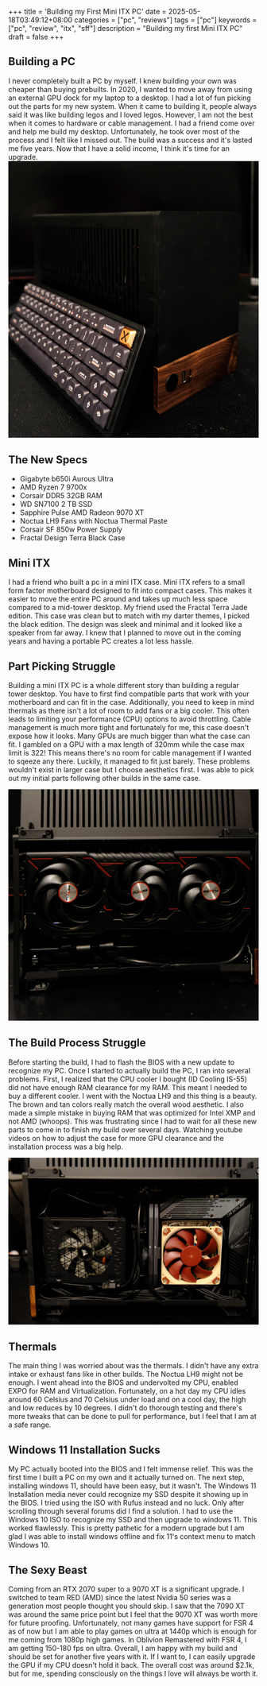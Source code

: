 +++
title = 'Building my First Mini ITX PC'
date = 2025-05-18T03:49:12+08:00
categories = ["pc", "reviews"]
tags = ["pc"]
keywords = ["pc", "review", "itx", "sff"]
description = "Building my first Mini ITX PC"
draft = false
+++

## Building a PC
I never completely built a PC by myself. I knew building your own was cheaper than buying prebuilts. In 2020, I wanted to move away from using an external GPU dock for my laptop to a desktop. I had a lot of fun picking out the parts for my new system. When it came to building it, people always said it was like building legos and I loved legos. However, I am not the best when it comes to hardware or cable management. I had a friend come over and help me build my desktop. Unfortunately, he took over most of the process and I felt like I missed out. The build was a success and it's lasted me five years. Now that I have a solid income, I think it's time for an upgrade. 
![Image Description](/images/miniitxpc.jpg)


## The New Specs
- Gigabyte b650i Aurous Ultra 
- AMD Ryzen 7 9700x
- Corsair DDR5 32GB RAM
- WD SN7100 2 TB SSD
- Sapphire Pulse AMD Radeon 9070 XT
- Noctua LH9 Fans with Noctua Thermal Paste
- Corsair SF 850w Power Supply
- Fractal Design Terra Black Case

## Mini ITX
I had a friend who built a pc in a mini ITX case. Mini ITX refers to a small form factor motherboard designed to fit into compact cases. This makes it easier to move the entire PC around and takes up much less space compared to a mid-tower desktop. My friend used the Fractal Terra Jade edition. This case was clean but to match with my darter themes, I picked the black edition. The design was sleek and minimal and it looked like a speaker from far away. I knew that I planned to move out in the coming years and having a portable PC creates a lot less hassle.

## Part Picking Struggle
Building a mini ITX PC is a whole different story than building a regular tower desktop. You have to first find compatible parts that work with your motherboard and can fit in the case. Additionally, you need to keep in mind thermals as there isn't a lot of room to add fans or a big cooler. This often leads to limiting your performance (CPU) options to avoid throttling. Cable management is much more tight and fortunately for me, this case doesn't expose how it looks. Many GPUs are much bigger than what the case can fit. I gambled on a GPU with a max length of 320mm while the case max limit is 322! This means there's no room for cable management if I wanted to sqeeze any there. Luckily, it managed to fit just barely. These problems wouldn't exist in larger case but I choose aesthetics first. I was able to pick out my initial parts following other builds in the same case.

![Image Description](/images/gpu.jpg)


## The Build Process Struggle
Before starting the build, I had to flash the BIOS with a new update to recognize my PC. Once I started to actually build the PC, I ran into several problems. First, I realized that the CPU cooler I bought (ID Cooling IS-55) did not have enough RAM clearance for my RAM. This meant I needed to buy a different cooler. I went with the Noctua LH9 and this thing is a beauty. The brown and tan colors really match the overall wood aesthetic. I also made a simple mistake in buying RAM that was optimized for Intel XMP and not AMD (whoops). This was frustrating since I had to wait for all these new parts to come in to finish my build over several days. Watching youtube videos on how to adjust the case for more GPU clearance and the installation process was a big help.

![Image Description](/images/cpucooler.jpg)

## Thermals
The main thing I was worried about was the thermals. I didn't have any extra intake or exhaust fans like in other builds. The Noctua LH9 might not be enough. I went ahead into the BIOS and undervolted my CPU, enabled EXPO for RAM and Virtualization. Fortunately, on a hot day my CPU idles around 60 Celsius and 70 Celsius under load and on a cool day, the high and low reduces by 10 degrees. I didn't do thorough testing and there's more tweaks that can be done to pull for performance, but I feel that I am at a safe range.

## Windows 11 Installation Sucks
My PC actually booted into the BIOS and I felt immense relief. This was the first time I built a PC on my own and it actually turned on. The next step, installing windows 11, should have been easy, but it wasn't. The Windows 11 Installation media never could recognize my SSD despite it showing up in the BIOS. I tried using the ISO with Rufus instead and no luck. Only after scrolling through several forums did I find a solution. I had to use the Windows 10 ISO to recognize my SSD and then upgrade to windows 11. This worked flawlessly. This is pretty pathetic for a modern upgrade but I am glad I was able to install windows offline and fix 11's context menu to match Windows 10. 

## The Sexy Beast
Coming from an RTX 2070 super to a 9070 XT is a significant upgrade. I switched to team RED (AMD) since the latest Nvidia 50 series was a generation most people thought you should skip. I saw that the 7090 XT was around the same price point but I feel that the 9070 XT was worth more for future proofing. Unfortunately, not many games have support for FSR 4 as of now but I am able to play games on ultra at 1440p which is enough for me coming from 1080p high games. In Oblivion Remastered with FSR 4, I am getting 150-180 fps on ultra. Overall, I am happy with my build and should be set for another five years with it. If I want to, I can easily upgrade the GPU if my CPU doesn't hold it back. The overall cost was around $2.1k, but for me, spending consciously on the things I love will always be worth it. 

